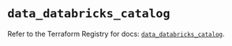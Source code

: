 # `data_databricks_catalog`

Refer to the Terraform Registry for docs: [`data_databricks_catalog`](https://registry.terraform.io/providers/databricks/databricks/1.52.0/docs/data-sources/catalog).
